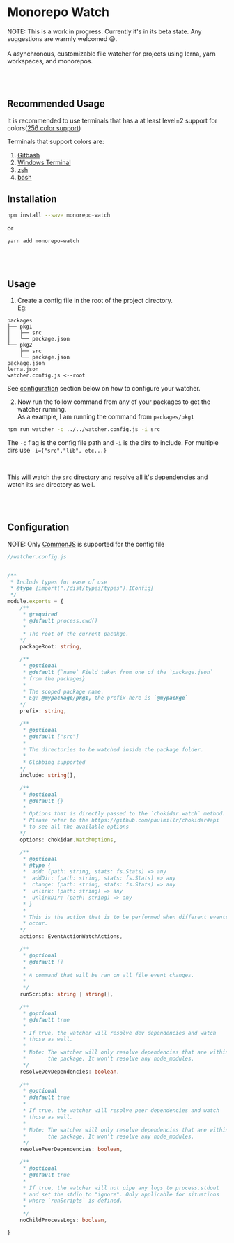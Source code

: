 # Monorepo Watch

NOTE: This is a work in progress. Currently it's in its beta state.
Any suggestions are warmly welcomed 😄.
<br/>
<br />
A asynchronous, customizable file watcher for projects using lerna, yarn workspaces, and monorepos.

<br/>
<br/>

## Recommended Usage
It is recommended to use terminals that has a at least level=2 support for colors([256 color support](https://nodejs.org/api/tty.html#tty_readstream_setrawmode_mode))

Terminals that support colors are:

1. [Gitbash](https://git-scm.com/download/win)
2. [Windows Terminal](https://www.microsoft.com/en-us/p/windows-terminal/9n0dx20hk701#activetab=pivot:overviewtab)
3. [zsh](https://ohmyz.sh/#install)
4. [bash](https://www.gnu.org/software/bash/)

## Installation

```sh
npm install --save monorepo-watch
```

or

```sh
yarn add monorepo-watch
```

<br/>
<br/>

## Usage

1. Create a config file in the root of the project directory.
   </br>
   Eg:

```
packages
├── pkg1
│   ├── src
│   └── package.json
└── pkg2
    ├── src
    └── package.json
package.json
lerna.json
watcher.config.js <--root
```

See [configuration](https://https://github.com/Utkarshk384/monorepo-watch#Configuration) section below on how to configure your watcher.

2. Now run the follow command from any of your packages to get the watcher running.
   <br/>
   As a example, I am running the command from `packages/pkg1`

```sh
npm run watcher -c ../../watcher.config.js -i src
```

The `-c` flag is the config file path and `-i` is the dirs to include.
For multiple dirs use `-i={"src","lib", etc...}`

<br />

This will watch the `src` directory and resolve all it's dependencies and watch its `src` directory as well.

<br/>
<br/>

## Configuration

NOTE: Only [CommonJS](https://medium.com/@cgcrutch18/commonjs-what-why-and-how-64ed9f31aa46) is supported for the config file

```typescript
//watcher.config.js


/**
 * Include types for ease of use
 * @type {import("./dist/types/types").IConfig}
 */
module.exports = {
    /**
     * @required
     * @default process.cwd()
     * 
     * The root of the current pacakge.
    */
    packageRoot: string,

    /**
     * @optional
     * @default {`name` Field taken from one of the `package.json` 
     * from the packages}
     * 
     * The scoped package name.
     * Eg: @mypackage/pkg1, the prefix here is `@mypackge`
    */
    prefix: string,

    /**
     * @optional
     * @default ["src"]
     * 
     * The directories to be watched inside the package folder.
     * 
     * Globbing supported
    */
    include: string[],

    /**
     * @optional
     * @default {}
     * 
     * Options that is directly passed to the `chokidar.watch` method.
     * Please refer to the https://github.com/paulmillr/chokidar#api
     * to see all the available options
    */
    options: chokidar.WatchOptions,

    /**
     * @optional
     * @type {
     *  add: (path: string, stats: fs.Stats) => any
     *  addDir: (path: string, stats: fs.Stats) => any
     *  change: (path: string, stats: fs.Stats) => any
     *  unlink: (path: string) => any
     *  unlinkDir: (path: string) => any
     * }
     * 
     * This is the action that is to be performed when different events 
     * occur.
    */
    actions: EventActionWatchActions,

    /**
     * @optional
     * @default []
     * 
     * A command that will be ran on all file event changes.
     * 
     */
    runScripts: string | string[],

    /**
     * @optional
     * @default true
     * 
     * If true, the watcher will resolve dev dependencies and watch
     * those as well. 
     * 
     * Note: The watcher will only resolve dependencies that are within
     *       the package. It won't resolve any node_modules.
     */
    resolveDevDependencies: boolean,
    
    /**
     * @optional
     * @default true
     * 
     * If true, the watcher will resolve peer dependencies and watch
     * those as well. 
     * 
     * Note: The watcher will only resolve dependencies that are within
     *       the package. It won't resolve any node_modules.
     */
    resolvePeerDependencies: boolean,

    /**
     * @optional
     * @default true
     * 
     * If true, the watcher will not pipe any logs to process.stdout 
     * and set the stdio to "ignore". Only applicable for situations  
     * where `runScripts` is defined.
     * 
     */
    noChildProcessLogs: boolean,

}
```
